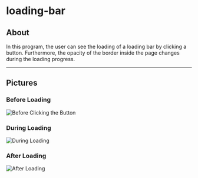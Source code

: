 # loading-bar
## About
In this program, the user can see the loading of a loading bar by clicking a button. Furthermore, the opacity of the border inside the page changes during the loading progress.
***
## Pictures
### Before Loading
![Before Clicking the Button](https://github.com/arimoa/loading-bar/assets/134084996/7e0a0ce4-eff8-4d3f-a92a-2f9358ab834f)

### During Loading
![During Loading](https://github.com/arimoa/loading-bar/assets/134084996/b384d6c4-3e44-41cf-a2df-972e8e440376)

### After Loading
![After Loading](https://github.com/arimoa/loading-bar/assets/134084996/88f67377-a3c9-4849-bc1e-8e340c2fc3d1)



